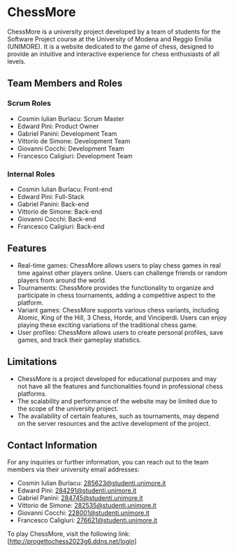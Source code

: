 # ChessMore

ChessMore is a university project developed by a team of students for the Software Project course at the University of Modena and Reggio Emilia (UNIMORE). It is a website dedicated to the game of chess, designed to provide an intuitive and interactive experience for chess enthusiasts of all levels.

## Team Members and Roles

### Scrum Roles
- Cosmin Iulian Burlacu: Scrum Master
- Edward Pini: Product Owner
- Gabriel Panini: Development Team
- Vittorio de Simone: Development Team
- Giovanni Cocchi: Development Team
- Francesco Caligiuri: Development Team

### Internal Roles
- Cosmin Iulian Burlacu: Front-end
- Edward Pini: Full-Stack
- Gabriel Panini: Back-end
- Vittorio de Simone: Back-end
- Giovanni Cocchi: Back-end
- Francesco Caligiuri: Back-end

## Features

- Real-time games: ChessMore allows users to play chess games in real time against other players online. Users can challenge friends or random players from around the world.
- Tournaments: ChessMore provides the functionality to organize and participate in chess tournaments, adding a competitive aspect to the platform.
- Variant games: ChessMore supports various chess variants, including Atomic, King of the Hill, 3 Chess, Horde, and Vinciperdi. Users can enjoy playing these exciting variations of the traditional chess game.
- User profiles: ChessMore allows users to create personal profiles, save games, and track their gameplay statistics.

## Limitations

- ChessMore is a project developed for educational purposes and may not have all the features and functionalities found in professional chess platforms.
- The scalability and performance of the website may be limited due to the scope of the university project.
- The availability of certain features, such as tournaments, may depend on the server resources and the active development of the project.

## Contact Information

For any inquiries or further information, you can reach out to the team members via their university email addresses:

- Cosmin Iulian Burlacu: 285623@studenti.unimore.it
- Edward Pini: 284291@studenti.unimore.it
- Gabriel Panini: 284745@studenti.unimore.it
- Vittorio de Simone: 282535@studenti.unimore.it
- Giovanni Cocchi: 228001@studenti.unimore.it
- Francesco Caligiuri: 276621@studenti.unimore.it

To play ChessMore, visit the following link: [http://progettochess2023g6.ddns.net/login]
